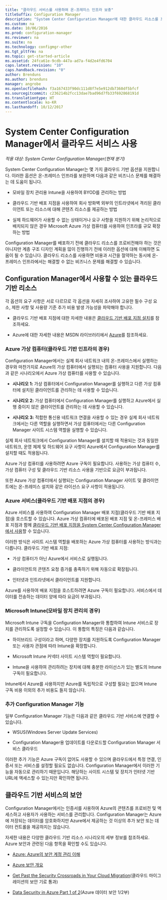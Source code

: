 ```yaml
---
title: "클라우드 서비스를 사용하여 온-프레미스 인프라 보충"
titleSuffix: Configuration Manager
description: "System Center Configuration Manager에 대한 클라우드 리소스를 프로비전하여 온-프레미스 인프라를 보완합니다."
ms.custom: na
ms.date: 10/06/2016
ms.prod: configuration-manager
ms.reviewer: na
ms.suite: na
ms.technology: configmgr-other
ms.tgt_pltfrm: na
ms.topic: get-started-article
ms.assetid: 24fca61e-9cdb-447a-ad7a-f4d2e4fd6704
caps.latest.revision: "10"
caps.handback.revision: "0"
author: Brenduns
ms.author: brenduns
manager: angrobe
ms.openlocfilehash: f3a167433f90dc111d8f7e5e912db7360df5bfcf
ms.sourcegitcommit: c236214b2fcc13dae7bad96d7fb33f692868191d
ms.translationtype: HT
ms.contentlocale: ko-KR
ms.lasthandoff: 10/12/2017
---
```

# <a name="use-cloud-services-with-system-center-configuration-manager"></a>System Center Configuration Manager에서 클라우드 서비스 사용

*적용 대상: System Center Configuration Manager(현재 분기)*

System Center Configuration Manager는 몇 가지 클라우드 기반 옵션을 지원합니다. 이러한 옵션은 온-프레미스 인프라를 보완하며 다음과 같은 비즈니스 문제를 해결하는 데 도움이 됩니다.  

-   모바일 장치 관리용 Intune을 사용하여 BYOD를 관리하는 방법  

-   클라우드 기반 배포 지점을 사용하여 회사 방화벽 외부의 인트라넷에서 격리된 클라이언트 또는 리소스에 대해 콘텐츠 리소스를 제공하는 방법  

-   실제 하드웨어가 사용할 수 없는 상태이거나 요구 사항을 지원하기 위해 논리적으로 배치되지 않은 경우 Microsoft Azure 가상 컴퓨터를 사용하여 인프라를 규모 확장하는 방법  

Configuration Manager를 배포하기 전에 클라우드 리소스를 프로비전해야 하는 것은 아니지만 계층 구조 디자인 계획을 많이 진행하기 전에 이러한 옵션에 대해 이해하면 도움이 될 수 있습니다. 클라우드 리소스를 사용하면 비용과 시간을 절약하는 동시에 온-프레미스 인프라에서는 해결할 수 없는 비즈니스 문제를 해결할 수 있습니다.  

## <a name="cloud-based-resources-you-can-use-with-configuration-manager"></a>Configuration Manager에서 사용할 수 있는 클라우드 기반 리소스  
 각 옵션의 요구 사항은 서로 다르므로 각 옵션을 자세히 조사하여 고유한 필수 구성 요소, 제한 사항 및 사용량 기준 추가 비용 발생 가능성을 파악해야 합니다.  

-   클라우드 기반 배포 지점에 대한 자세한 내용은 [클라우드 기반 배포 지점 설치](/sccm/core/servers/deploy/configure/install-cloud-based-distribution-points-in-microsoft-azure)를 참조하세요.

-   Azure에 대한 자세한 내용은 MSDN 라이브러리에서 [Azure](http://go.microsoft.com/fwlink/p/?LinkId=262965)를 참조하세요.  

### <a name="azure-virtual-machines-for-cloud-based-infrastructure"></a>Azure 가상 컴퓨터(클라우드 기반 인프라의 경우)  
 Configuration Manager에서는 실제 회사 네트워크 내의 온-프레미스에서 실행하는 경우와 마찬가지로 Azure의 가상 컴퓨터에서 실행되는 컴퓨터 사용을 지원합니다. 다음과 같은 시나리오에서 Azure 가상 컴퓨터를 사용할 수 있습니다.  

-   **시나리오 1:** 가상 컴퓨터에서 Configuration Manager를 실행하고 다른 가상 컴퓨터에 설치된 클라이언트를 관리하는 데 사용할 수 있습니다.  

-   **시나리오 2:** 가상 컴퓨터에서 Configuration Manager를 실행하고 Azure에서 실행 중이지 않은 클라이언트를 관리하는 데 사용할 수 있습니다.  

-   **시나리오 3:** 적합한 통신용 네트워크 연결을 사용할 수 있는 경우 실제 회사 네트워크에서는 다른 역할을 실행하면서 가상 컴퓨터에서는 다른 Configuration Manager 사이트 시스템 역할을 실행할 수 있습니다.  

실제 회사 네트워크에서 Configuration Manager를 설치할 때 적용되는 것과 동일한 네트워크, 운영 체제 및 하드웨어 요구 사항이 Azure에서 Configuration Manager를 설치할 때도 적용됩니다.  

Azure 가상 컴퓨터를 사용하려면 Azure 구독이 필요합니다. 사용하는 가상 컴퓨터 수, 가상 컴퓨터 구성 및 클라우드 기반 리소스 사용을 기반으로 요금이 부과됩니다.  

또한 Azure 가상 컴퓨터에서 실행되는 Configuration Manager 사이트 및 클라이언트에는 온-프레미스 설치와 같은 라이선스 요구 사항이 적용됩니다.  

### <a name="azure-services-for-cloud-based-distribution-points"></a>Azure 서비스(클라우드 기반 배포 지점의 경우)  
 Azure 서비스를 사용하여 Configuration Manager 배포 지점(클라우드 기반 배포 지점)을 호스트할 수 있습니다. Azure 가상 컴퓨터에 배포된 배포 지점 및 온-프레미스 배포 지점과 함께 [클라우드 기반 배포 지점을 System Center Configuration Manager에서 사용](../../core/plan-design/hierarchy/use-a-cloud-based-distribution-point.md)할 수 있습니다.  

 이러한 방식은 사이트 시스템 역할을 배포하는 Azure 가상 컴퓨터를 사용하는 방식과는 다릅니다. 클라우드 기반 배포 지점:  

-   가상 컴퓨터가 아닌 Azure에서 서비스로 실행됩니다.  

-   클라이언트의 콘텐츠 요청 증가를 충족하기 위해 자동으로 확장됩니다.  

-   인터넷과 인트라넷에서 클라이언트를 지원합니다.  

Azure를 사용하여 배포 지점을 호스트하려면 Azure 구독이 필요합니다. 서비스에서 데이터를 전송하는 데이터 양에 따라 요금이 부과됩니다.  

### <a name="microsoft-intune-for-mobile-device-management"></a>Microsoft Intune(모바일 장치 관리의 경우)  
 Microsoft Intune 구독을 Configuration Manager와 통합하여 Intune 서비스로 장치를 관리하도록 설정할 수 있습니다. 이 통합의 특징은 다음과 같습니다.  

-   하이브리드 구성이라고 하며, 다양한 장치를 지원하도록 Configuration Manager 또는 사용자 관점에 따라 Intune을 확장합니다.  

-   Microsoft Intune 커넥터 사이트 시스템 역할이 필요합니다.  

-   Intune을 사용하여 관리하려는 장치에 대해 충분한 라이선스가 있는 별도의 Intune 구독이 필요합니다.  

Intune에서 Azure를 사용하지만 Azure를 독립적으로 구성할 필요는 없으며 Intune 구독 비용 이외의 추가 비용도 들지 않습니다.  

### <a name="additional-configuration-manager-capabilities"></a>추가 Configuration Manager 기능  
 일부 Configuration Manager 기능은 다음과 같은 클라우드 기반 서비스에 연결할 수 있습니다.  

-   WSUS(Windows Server Update Services)  

-   Configuration Manager용 업데이트를 다운로드할 Configuration Manager 서비스 클라우드  

이러한 추가 기능은 Azure 구독이 없어도 사용할 수 있으며 클라우드에서 특정 연결, 인증서 또는 서비스를 설정할 필요도 없습니다. Configuration Manager에서 이러한 기능을 자동으로 관리하기 때문입니다. 해당하는 사이트 시스템 및 장치가 인터넷 기반 URL에 액세스할 수 있는지만 확인하면 됩니다.  

##  <a name="BKMK_CloudSec"></a> 클라우드 기반 서비스의 보안  
 Configuration Manager에서는 인증서를 사용하여 Azure의 콘텐츠를 프로비전 및 액세스하고 사용자가 사용하는 서비스를 관리합니다. Configuration Manager는 Azure에 저장되는 데이터를 암호화하지만 Azure에서 제공하는 것 이상의 추가 보안 또는 데이터 컨트롤을 제공하지는 않습니다.  

 자세한 내용은 다양한 클라우드 기반 리소스 시나리오의 세부 정보를 참조하세요. Azure 보안과 관련된 다음 항목을 확인할 수도 있습니다.  

-   [Azure: Azure의 보안 계정 관리 이해](http://go.microsoft.com/fwlink/p/?LinkId=262968)  

-   [Azure 보안 개요](http://go.microsoft.com/fwlink/p/?LinkId=262970)  

-   [Get Past the Security Crossroads in Your Cloud Migration](http://go.microsoft.com/fwlink/p/?LinkId=262971)(클라우드 마이그레이션의 보안 기로 통과)  

-   [Data Security in Azure Part 1 of 2](http://go.microsoft.com/fwlink/p/?LinkId=262974)(Azure 데이터 보안 1/2부)  
